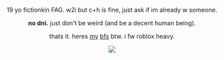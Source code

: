 <div align="center">

19 yo fictionkin FAG. w2i but c+h is fine, just ask if im already w someone.

**no dni.** just don't be weird (and be a decent human being).

thats it. heres [my](https://regretevator.fandom.com/wiki/Unpleasant) [bfs](https://block-tales.fandom.com/wiki/Griefer) btw. i fw roblox heavy.

</div>

<div align="center">

  ![](https://komarev.com/ghpvc/?username=rozzychill&color=fd2f00&style=plastic&label=potential-targets)
  
</div>
